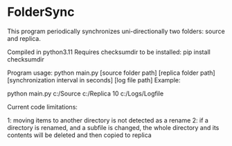 # FolderSync
This program periodically synchronizes uni-directionally two folders: source and replica.

Compiled in python3.11
Requires checksumdir to be installed:
  pip install checksumdir

Program usage: python main.py [source folder path] [replica folder path] [synchronization interval in seconds] [log file path]
Example:

python main.py c:/Source c:/Replica 10 c:/Logs/Logfile


Current code limitations:

1: moving items to another directory is not detected as a rename
2: if a directory is renamed, and a subfile is changed, the whole directory and its contents will be deleted and then copied to replica
